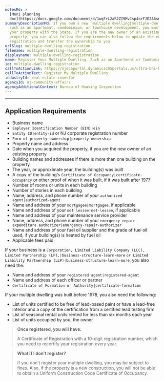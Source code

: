 ```yaml
---
notesMd: >
  [Muni planning
  doc](https://docs.google.com/document/d/1wqFrL2aR2ZI9MvCsp4orFJE2A6sn_oa5YOFQoW2uKYE/edit?usp=sharing)
summaryDescriptionMd: If you own a new `multiple dwelling|multiple-dwelling`,
  such as an apartment, condominium, or townhouse development, you must register
  your property with the State. If you are the new owner of an existing
  property, you can also follow the requirements below to update the existing
  registration and transfer the ownership to you.
urlSlug: multiple-dwelling-registration
filename: multiple-dwelling-registration
displayname: multiple-dwelling-registration
name: Register Your Multiple Dwelling, Such as an Apartment or Condominium Complex
id: multiple-dwelling-registration
callToActionLink: https://njdcaportal.dynamics365portals.us/ultra-bhi-home/
callToActionText: Register My Multiple Dwelling
industryId: real-estate-investor
agencyId: nj-community-affairs
agencyAdditionalContext: Bureau of Housing Inspection
---
```


---
## Application Requirements

* Business name
*  `Employer Identification Number (EIN)|ein` 
*  `Entity ID|entity-id` or NJ corporate registration number
*  `Form of property ownership|property-ownership` 
* Property name and address
* Date when you acquired the property, if you are the new owner of an existing property
* Building names and addresses if there is more than one building on the property
* The year, or approximate year, the building(s) was built
* A copy of the building's `Certificate of Occupancy|certificate-occupancy` or other proof of when it was built, if it was built after 1977 
* Number of rooms or units in each building
* Number of stories in each building
* Name, address, and phone number of your `authorized agent|authorized-agent` 
* Name and address of your `mortgagee|mortgagee`, if applicable
* Name and address of your `net lessee|net-lessee`, if applicable
* Name and address of your maintenance service provider
* Name, address, and phone number of your `emergency repair expenditure authorizer|emergency-repair-authorizer` 
* Name and address of your fuel oil supplier and the grade of fuel oil used, if your building(s) is heated by fuel oil
* Applicable fees paid

If your business is a `Corporation, Limited Liability Company (LLC), Limited Partnership (LP),|business-structure-learn-more` `or Limited Liability Partnership (LLP)|business-structure-learn-more`, you also need the:

* Name and address of your `registered agent|registered-agent` 
* Name and address of each officer or partner
* `Certificate of Formation or Authority|certificate-formation`

If your multiple dwelling was built before 1978, you also need the following:

* List of units certified to be free of lead-based paint or have a lead-free interior and a copy of the certification from a certified lead testing firm
* List of seasonal rental units rented for less than six months each year
* List of units occupied by you, the owner


> **Once registered, you will have:**
>
> A Certificate of Registration with a 10-digit registration number, which you need to recertify your registration every year.

> **What if I don't register?**
>
> If you don’t register your multiple dwelling, you may be subject to fines. Also, if the property is a new construction, you will not be able to obtain a Uniform Construction Code Certificate of Occupancy.


